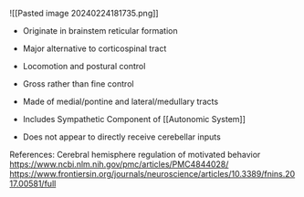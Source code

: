 ![[Pasted image 20240224181735.png]]

- Originate in brainstem reticular formation
- Major alternative to corticospinal tract
- Locomotion and postural control
- Gross rather than fine control

- Made of medial/pontine and lateral/medullary tracts
- Includes Sympathetic Component of [[Autonomic System]]
- Does not appear to directly receive cerebellar inputs



References: 
Cerebral hemisphere regulation of motivated behavior
https://www.ncbi.nlm.nih.gov/pmc/articles/PMC4844028/
https://www.frontiersin.org/journals/neuroscience/articles/10.3389/fnins.2017.00581/full